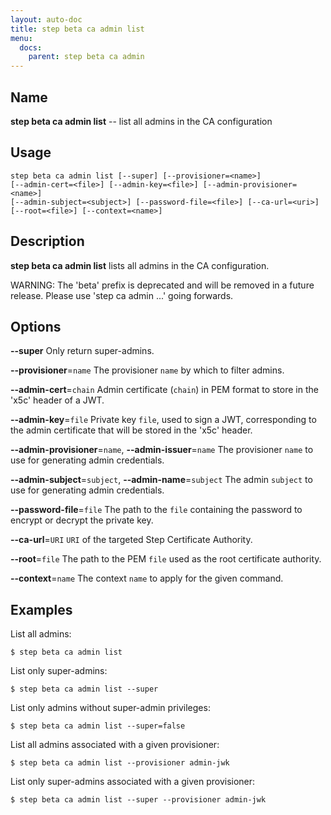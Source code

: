 ```yaml
---
layout: auto-doc
title: step beta ca admin list
menu:
  docs:
    parent: step beta ca admin
---
```


## Name
**step beta ca admin list** -- list all admins in the CA configuration

## Usage

```raw
step beta ca admin list [--super] [--provisioner=<name>]
[--admin-cert=<file>] [--admin-key=<file>] [--admin-provisioner=<name>]
[--admin-subject=<subject>] [--password-file=<file>] [--ca-url=<uri>]
[--root=<file>] [--context=<name>]
```

## Description

**step beta ca admin list** lists all admins in the CA configuration.

WARNING: The 'beta' prefix is deprecated and will be removed in a future release.
Please use 'step ca admin ...' going forwards.

## Options


**--super**
Only return super-admins.

**--provisioner**=`name`
The provisioner `name` by which to filter admins.

**--admin-cert**=`chain`
Admin certificate (`chain`) in PEM format to store in the 'x5c' header of a JWT.

**--admin-key**=`file`
Private key `file`, used to sign a JWT, corresponding to the admin certificate that will
be stored in the 'x5c' header.

**--admin-provisioner**=`name`, **--admin-issuer**=`name`
The provisioner `name` to use for generating admin credentials.

**--admin-subject**=`subject`, **--admin-name**=`subject`
The admin `subject` to use for generating admin credentials.

**--password-file**=`file`
The path to the `file` containing the password to encrypt or decrypt the private key.

**--ca-url**=`URI`
`URI` of the targeted Step Certificate Authority.

**--root**=`file`
The path to the PEM `file` used as the root certificate authority.

**--context**=`name`
The context `name` to apply for the given command.

## Examples

List all admins:
```shell
$ step beta ca admin list
```

List only super-admins:
```shell
$ step beta ca admin list --super
```

List only admins without super-admin privileges:
```shell
$ step beta ca admin list --super=false
```

List all admins associated with a given provisioner:
```shell
$ step beta ca admin list --provisioner admin-jwk
```

List only super-admins associated with a given provisioner:
```shell
$ step beta ca admin list --super --provisioner admin-jwk
```


